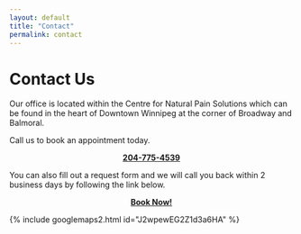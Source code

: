 ```yaml
---
layout: default
title: "Contact"
permalink: contact
---
```


# Contact Us

Our office is located within the Centre for Natural Pain Solutions which can be found in the heart of Downtown Winnipeg at the corner of Broadway and Balmoral.

Call us to book an appointment today.

<b> <p align="center"> <a href="tel:+12047754539">204-775-4539</a> </p> </b>

<!--
<div class="vertical-menu menu-center">
  <a href="tel:+12047754539"> 204-775-4539</a>
  </div> -->

You can also fill out a request form and we will call you back within 2 business days by following the link below.

<b> <p align="center"> <a href="https://cfnps.ca/book-appointment/">Book Now!</a> </p> </b>

<!-- <div class="vertical-menu menu-center">
  <a href="https://cfnps.ca/book-appointment/">Book Now!</a>
  </div> -->

{% include googlemaps2.html id="J2wpewEG2Z1d3a6HA" %}

<!-- CFNPS google embed -->

<!-- {% include GoogleMaps1.html id="ChIJWYtWVflz6lIRRhQoE66OO0k" %} -->
